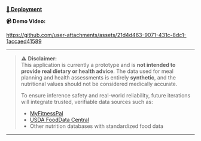 
**[🚀 Deployment](https://fuzzy-ga-diet-plannergit-6jovnxikh4wunpx6hdaktm.streamlit.app/)**

**📹 Demo Video:**  

https://github.com/user-attachments/assets/21d4d463-9071-431c-8dc1-1accaed41589


---

> ⚠️ **Disclaimer:**  
> This application is currently a prototype and is **not intended to provide real dietary or health advice**. The data used for meal planning and health assessments is entirely **synthetic**, and the nutritional values should not be considered medically accurate.  
>
> To ensure inference safety and real-world reliability, future iterations will integrate trusted, verifiable data sources such as:
> - [MyFitnessPal](https://www.myfitnesspal.com/)
> - [USDA FoodData Central](https://fdc.nal.usda.gov/)
> - Other nutrition databases with standardized food data

---
